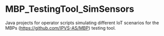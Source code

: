 # MBP_TestingTool_SimSensors
Java projects for operator scripts simulating different IoT scenarios for the MBPs (https://github.com/IPVS-AS/MBP) testing tool.
